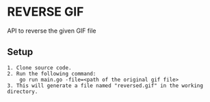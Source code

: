 REVERSE GIF
==========

API to reverse the given GIF file

## Setup
```
1. Clone source code. 
2. Run the following command:
    go run main.go -file=<path of the original gif file>
3. This will generate a file named "reversed.gif" in the working directory.

```
